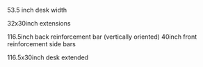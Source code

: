 53.5 inch desk width

32x30inch extensions

116.5inch back reinforcement bar (vertically oriented)
40inch front reinforcement side bars


116.5x30inch desk extended

